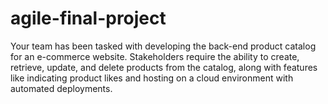 # agile-final-project
Your team has been tasked with developing the back-end product catalog for an e-commerce website. Stakeholders require the ability to create, retrieve, update, and delete products from the catalog, along with features like indicating product likes and hosting on a cloud environment with automated deployments.
